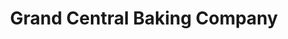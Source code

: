 ---
title: "Grand Central Baking Company"
url: /portland/grand-central-baking-company/
shop: bakery
---